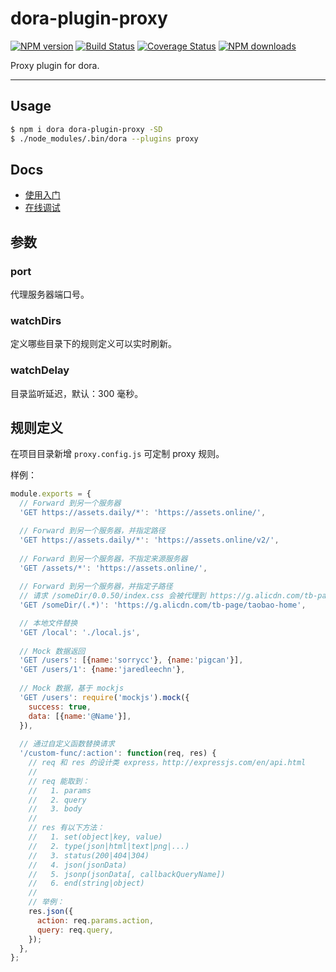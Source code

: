 # dora-plugin-proxy

[![NPM version](https://img.shields.io/npm/v/dora-plugin-proxy.svg?style=flat)](https://npmjs.org/package/dora-plugin-proxy)
[![Build Status](https://img.shields.io/travis/dora-js/dora-plugin-proxy.svg?style=flat)](https://travis-ci.org/dora-js/dora-plugin-proxy)
[![Coverage Status](https://img.shields.io/coveralls/dora-js/dora-plugin-proxy.svg?style=flat)](https://coveralls.io/r/dora-js/dora-plugin-proxy)
[![NPM downloads](http://img.shields.io/npm/dm/dora-plugin-proxy.svg?style=flat)](https://npmjs.org/package/dora-plugin-proxy)

Proxy plugin for dora.

----

## Usage

```bash
$ npm i dora dora-plugin-proxy -SD
$ ./node_modules/.bin/dora --plugins proxy
```

## Docs

- [使用入门](./docs/get-started.md)
- [在线调试](./docs/online-debug.md)

## 参数

### port

代理服务器端口号。

### watchDirs

定义哪些目录下的规则定义可以实时刷新。

### watchDelay

目录监听延迟，默认：300 毫秒。

## 规则定义

在项目目录新增 `proxy.config.js` 可定制 proxy 规则。

样例：

```javascript
module.exports = {
  // Forward 到另一个服务器
  'GET https://assets.daily/*': 'https://assets.online/',

  // Forward 到另一个服务器，并指定路径
  'GET https://assets.daily/*': 'https://assets.online/v2/',
  
  // Forward 到另一个服务器，不指定来源服务器
  'GET /assets/*': 'https://assets.online/',
  
  // Forward 到另一个服务器，并指定子路径
  // 请求 /someDir/0.0.50/index.css 会被代理到 https://g.alicdn.com/tb-page/taobao-home, 实际返回 https://g.alicdn.com/tb-page/taobao-home/0.0.50/index.css
  'GET /someDir/(.*)': 'https://g.alicdn.com/tb-page/taobao-home',

  // 本地文件替换
  'GET /local': './local.js',
  
  // Mock 数据返回
  'GET /users': [{name:'sorrycc'}, {name:'pigcan'}],
  'GET /users/1': {name:'jaredleechn'},
  
  // Mock 数据，基于 mockjs
  'GET /users': require('mockjs').mock({
    success: true,
    data: [{name:'@Name'}],
  }),
  
  // 通过自定义函数替换请求
  '/custom-func/:action': function(req, res) {
    // req 和 res 的设计类 express，http://expressjs.com/en/api.html
    //
    // req 能取到：
    //   1. params
    //   2. query
    //   3. body
    // 
    // res 有以下方法：
    //   1. set(object|key, value)
    //   2. type(json|html|text|png|...)
    //   3. status(200|404|304)
    //   4. json(jsonData)
    //   5. jsonp(jsonData[, callbackQueryName])
    //   6. end(string|object)
    //
    // 举例：
    res.json({
      action: req.params.action,
      query: req.query,
    });
  },
};
```

